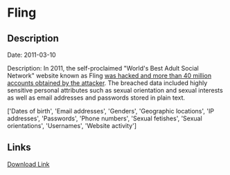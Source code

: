 # Fling

## Description

Date: 2011-03-10

Description:
In 2011, the self-proclaimed &quot;World's Best Adult Social Network&quot; website known as Fling <a href="http://motherboard.vice.com/read/another-day-another-hack-passwords-and-sexual-desires-for-dating-site-fling" target="_blank" rel="noopener">was hacked and more than 40 million accounts obtained by the attacker</a>. The breached data included highly sensitive personal attributes such as sexual orientation and sexual interests as well as email addresses and passwords stored in plain text.


['Dates of birth', 'Email addresses', 'Genders', 'Geographic locations', 'IP addresses', 'Passwords', 'Phone numbers', 'Sexual fetishes', 'Sexual orientations', 'Usernames', 'Website activity']

## Links

[Download Link](https://link-to.net/1229997/969.5360094890823/dynamic/?r=ZmxpbmcuY29t)